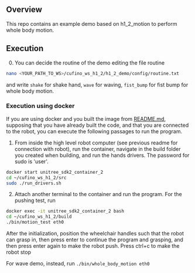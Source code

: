 <!-- GETTING STARTED -->
## Overview
This repo contains an example demo based on h1_2_motion to perform whole body motion.
 

## Execution
0. You can decide the routine of the demo editing the file routine
```sh
nano <YOUR_PATH_TO_WS>/cufino_ws_h1_2/h1_2_demo/config/routine.txt
```
and write `shake` for shake hand, `wave` for waving, `fist_bump` for fist bump for whole body motion.

### Execution using docker
If you are using docker and you built the image from [README.md](https://github.com/francescocufino/unitree_h1_2/README.md), supposing that you have already built the code, and that you are connected to the robot, you can execute the following passages to run the program.

1. From inside the high level robot computer (see previous readme for connection with robot), run the container, navigate in the build folder you created when building, and run the hands drivers. The password for sudo is 'user'.
```sh
docker start unitree_sdk2_container_2
cd ~/cufino_ws_h1_2/src
sudo ./run_drivers.sh
```

2. Attach another terminal to the container and run the program. For the pushing test, run
```sh
docker exec -it unitree_sdk2_container_2 bash
cd ~/cufino_ws_h1_2/build
./bin/motion_test eth0
```
After the initialization, position the wheelchair handles such that the robot can grasp in, then press enter to continue the program and grasping, and then press enter again to make the robot push.
Press ctrl+c to make the robot stop

For wave demo, instead, run ``./bin/whole_body_motion eth0``




   
   
   
   
   
   
   
   
   
   
   
   
   
   
   

